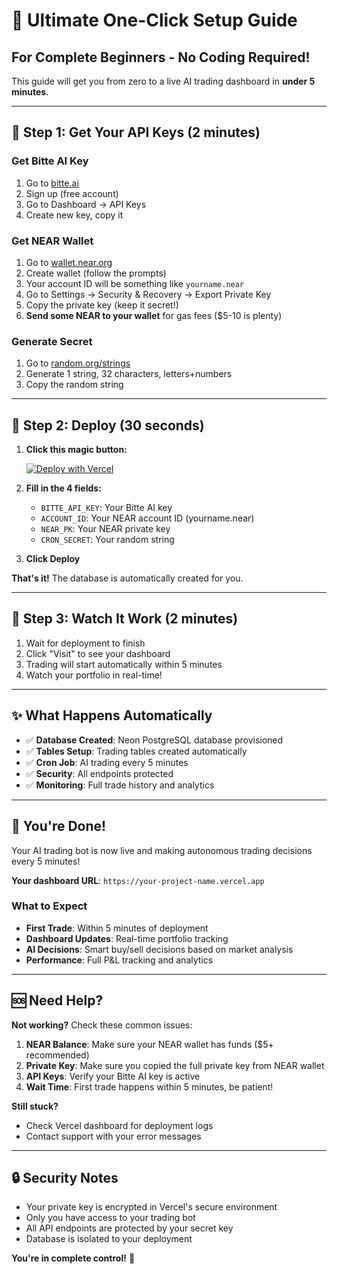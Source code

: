 # 🚀 Ultimate One-Click Setup Guide

## For Complete Beginners - No Coding Required!

This guide will get you from zero to a live AI trading dashboard in **under 5 minutes**.

---

## 🎯 Step 1: Get Your API Keys (2 minutes)

### Get Bitte AI Key
1. Go to [bitte.ai](https://bitte.ai)
2. Sign up (free account)
3. Go to Dashboard → API Keys
4. Create new key, copy it

### Get NEAR Wallet
1. Go to [wallet.near.org](https://wallet.near.org)
2. Create wallet (follow the prompts)
3. Your account ID will be something like `yourname.near`
4. Go to Settings → Security & Recovery → Export Private Key
5. Copy the private key (keep it secret!)
6. **Send some NEAR to your wallet** for gas fees ($5-10 is plenty)

### Generate Secret
1. Go to [random.org/strings](https://www.random.org/strings/)
2. Generate 1 string, 32 characters, letters+numbers
3. Copy the random string

---

## 🎯 Step 2: Deploy (30 seconds)

1. **Click this magic button:**

   [![Deploy with Vercel](https://vercel.com/button)](https://vercel.com/new/clone?repository-url=https%3A%2F%2Fgithub.com%2Fyour-username%2Fcrypto-dashboard&env=BITTE_API_KEY,ACCOUNT_ID,NEAR_PK,CRON_SECRET&envDescription=Required%20environment%20variables%20for%20the%20trading%20dashboard&envLink=https%3A%2F%2Fgithub.com%2Fyour-username%2Fcrypto-dashboard%23environment-setup&project-name=crypto-trading-dashboard&integration-ids=oac_V3R1GIpkoJorr6fqyiwdhl17)

2. **Fill in the 4 fields:**
   - `BITTE_API_KEY`: Your Bitte AI key
   - `ACCOUNT_ID`: Your NEAR account ID (yourname.near)
   - `NEAR_PK`: Your NEAR private key
   - `CRON_SECRET`: Your random string

3. **Click Deploy**

**That's it!** The database is automatically created for you.

---

## 🎯 Step 3: Watch It Work (2 minutes)

1. Wait for deployment to finish
2. Click "Visit" to see your dashboard
3. Trading will start automatically within 5 minutes
4. Watch your portfolio in real-time!

---

## ✨ What Happens Automatically

- ✅ **Database Created**: Neon PostgreSQL database provisioned
- ✅ **Tables Setup**: Trading tables created automatically  
- ✅ **Cron Job**: AI trading every 5 minutes
- ✅ **Security**: All endpoints protected
- ✅ **Monitoring**: Full trade history and analytics

---

## 🎉 You're Done!

Your AI trading bot is now live and making autonomous trading decisions every 5 minutes!

**Your dashboard URL**: `https://your-project-name.vercel.app`

### What to Expect
- **First Trade**: Within 5 minutes of deployment
- **Dashboard Updates**: Real-time portfolio tracking
- **AI Decisions**: Smart buy/sell decisions based on market analysis
- **Performance**: Full P&L tracking and analytics

---

## 🆘 Need Help?

**Not working?** Check these common issues:

1. **NEAR Balance**: Make sure your NEAR wallet has funds ($5+ recommended)
2. **Private Key**: Make sure you copied the full private key from NEAR wallet
3. **API Keys**: Verify your Bitte AI key is active
4. **Wait Time**: First trade happens within 5 minutes, be patient!

**Still stuck?** 
- Check Vercel dashboard for deployment logs
- Contact support with your error messages

---

## 🔒 Security Notes

- Your private key is encrypted in Vercel's secure environment
- Only you have access to your trading bot
- All API endpoints are protected by your secret key
- Database is isolated to your deployment

**You're in complete control!** 🎯
